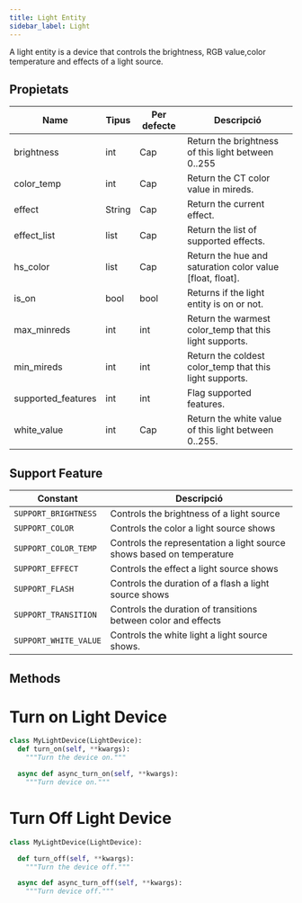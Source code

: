 ```yaml
---
title: Light Entity
sidebar_label: Light
---
```



A light entity is a device that controls the brightness, RGB value,color temperature and effects of a light source.

## Propietats

| Name               | Tipus  | Per defecte | Descripció                                                |
| ------------------ | ------ | ----------- | --------------------------------------------------------- |
| brightness         | int    | Cap         | Return the brightness of this light between 0..255        |
| color_temp         | int    | Cap         | Return the CT color value in mireds.                      |
| effect             | String | Cap         | Return the current effect.                                |
| effect_list        | list   | Cap         | Return the list of supported effects.                     |
| hs_color           | list   | Cap         | Return the hue and saturation color value [float, float]. |
| is_on              | bool   | bool        | Returns if the light entity is on or not.                 |
| max_minreds        | int    | int         | Return the warmest color_temp that this light supports.   |
| min_mireds         | int    | int         | Return the coldest color_temp that this light supports.   |
| supported_features | int    | int         | Flag supported features.                                  |
| white_value        | int    | Cap         | Return the white value of this light between 0..255.      |

## Support Feature

| Constant              | Descripció                                                            |
| --------------------- | --------------------------------------------------------------------- |
| `SUPPORT_BRIGHTNESS`  | Controls the brightness of a light source                             |
| `SUPPORT_COLOR`       | Controls the color a light source shows                               |
| `SUPPORT_COLOR_TEMP`  | Controls the representation a light source shows based on temperature |
| `SUPPORT_EFFECT`      | Controls the effect a light source shows                              |
| `SUPPORT_FLASH`       | Controls the duration of a flash a light source shows                 |
| `SUPPORT_TRANSITION`  | Controls the duration of transitions between color and effects        |
| `SUPPORT_WHITE_VALUE` | Controls the white light a light source shows.                        |

## Methods

# Turn on Light Device

```python
class MyLightDevice(LightDevice):
  def turn_on(self, **kwargs):
    """Turn the device on."""

  async def async_turn_on(self, **kwargs):
    """Turn device on."""

```

# Turn Off Light Device

```python
class MyLightDevice(LightDevice):

  def turn_off(self, **kwargs):
    """Turn the device off."""

  async def async_turn_off(self, **kwargs):
    """Turn device off."""

```